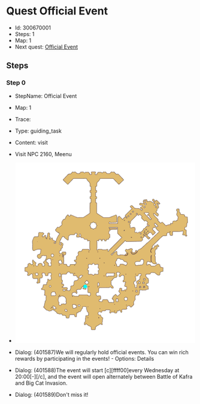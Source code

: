 # Quest Official Event

- Id: 300670001
- Steps: 1
- Map: 1
- Next quest: [Official Event](300670002.md)

## Steps

### Step 0
- StepName:  Official Event
- Map:  1
- Trace:  
- Type:  guiding_task
- Content:  visit
- Visit NPC 2160, Meenu

- ![images/300670001_0.png](images/300670001_0.png)
- Dialog: (401587)We will regularly hold official events. You can win rich rewards by participating in the events! - Options: Details
- Dialog: (401588)The event will start [c][ffff00]every Wednesday at 20:00[-][/c], and the event will open alternately between Battle of Kafra and Big Cat Invasion.
- Dialog: (401589)Don't miss it!


